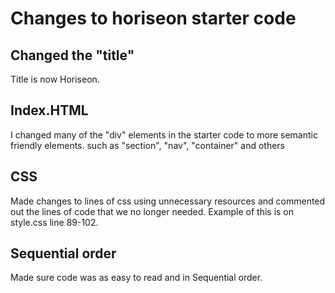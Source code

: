 # Changes to horiseon starter code 

## Changed the "title" 

Title is now Horiseon. 

## Index.HTML

I changed many of the "div" elements in the starter code to more semantic friendly elements. such as "section", "nav", "container" and others 

## CSS

Made changes to lines of css using unnecessary resources and commented out the lines of code that we no longer needed. Example of this is on style.css line 89-102.

## Sequential order

Made sure code was as easy to read and in Sequential order.



